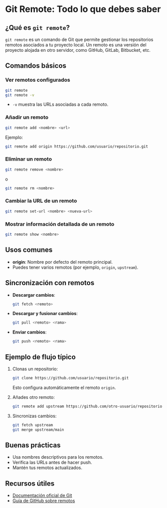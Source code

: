 # Git Remote: Todo lo que debes saber

## ¿Qué es `git remote`?

`git remote` es un comando de Git que permite gestionar los repositorios remotos asociados a tu proyecto local. Un remoto es una versión del proyecto alojada en otro servidor, como GitHub, GitLab, Bitbucket, etc.

## Comandos básicos

### Ver remotos configurados

```bash
git remote
git remote -v
```

- `-v` muestra las URLs asociadas a cada remoto.

### Añadir un remoto

```bash
git remote add <nombre> <url>
```

Ejemplo:

```bash
git remote add origin https://github.com/usuario/repositorio.git
```

### Eliminar un remoto

```bash
git remote remove <nombre>
```

o

```bash
git remote rm <nombre>
```

### Cambiar la URL de un remoto

```bash
git remote set-url <nombre> <nueva-url>
```

### Mostrar información detallada de un remoto

```bash
git remote show <nombre>
```

## Usos comunes

- **origin**: Nombre por defecto del remoto principal.
- Puedes tener varios remotos (por ejemplo, `origin`, `upstream`).

## Sincronización con remotos

- **Descargar cambios**:
  ```bash
  git fetch <remoto>
  ```
- **Descargar y fusionar cambios**:
  ```bash
  git pull <remoto> <rama>
  ```
- **Enviar cambios**:
  ```bash
  git push <remoto> <rama>
  ```

## Ejemplo de flujo típico

1. Clonas un repositorio:

   ```bash
   git clone https://github.com/usuario/repositorio.git
   ```

   Esto configura automáticamente el remoto `origin`.

2. Añades otro remoto:

   ```bash
   git remote add upstream https://github.com/otro-usuario/repositorio.git
   ```

3. Sincronizas cambios:
   ```bash
   git fetch upstream
   git merge upstream/main
   ```

## Buenas prácticas

- Usa nombres descriptivos para los remotos.
- Verifica las URLs antes de hacer push.
- Mantén tus remotos actualizados.

## Recursos útiles

- [Documentación oficial de Git](https://git-scm.com/docs/git-remote)
- [Guía de GitHub sobre remotos](https://docs.github.com/es/get-started/getting-started-with-git/about-remote-repositories)
